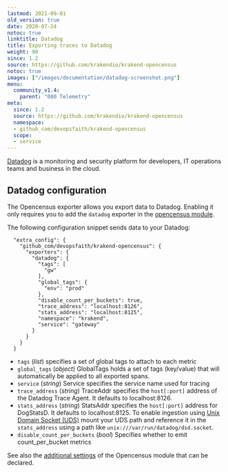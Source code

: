 ```yaml
---
lastmod: 2021-09-01
old_version: true
date: 2020-07-24
notoc: true
linktitle: Datadog
title: Exporting traces to Datadog
weight: 90
since: 1.2
source: https://github.com/krakendio/krakend-opencensus
notoc: true
images: ["/images/documentation/datadog-screenshot.png"]
menu:
  community_v1.4:
    parent: "080 Telemetry"
meta:
  since: 1.2
  source: https://github.com/krakendio/krakend-opencensus
  namespace:
  - github_com/devopsfaith/krakend-opencensus
  scope:
  - service
---
```

[Datadog](https://www.datadoghq.com/) is a monitoring and security platform for developers, IT operations teams and business in the cloud.

## Datadog configuration
The Opencensus exporter allows you export data to Datadog. Enabling it only requires you to add the `datadog` exporter in the [opencensus module](/docs/v1.4/telemetry/opencensus/).

The following configuration snippet sends data to your Datadog:

      "extra_config": {
        "github_com/devopsfaith/krakend-opencensus": {
          "exporters": {
            "datadog": {
              "tags": [
                "gw"
              ],
              "global_tags": {
                "env": "prod"
              },
              "disable_count_per_buckets": true,
              "trace_address": "localhost:8126",
              "stats_address": "localhost:8125",
              "namespace": "krakend",
              "service": "gateway"
            }
          }
        }
      }

- `tags` (*list*) specifies a set of global tags to attach to each metric
- `global_tags` (*object*) GlobalTags holds a set of tags (key/value) that will automatically be applied to all exported spans.
- `service` (*string*) Service specifies the service name used for tracing
- `trace_address` (*string*) TraceAddr specifies the `host[:port]` address of the Datadog Trace Agent. It defaults to localhost:8126.
- `stats_address` (*string*) StatsAddr specifies the `host[:port]` address for DogStatsD. It defaults to localhost:8125. To enable ingestion using [Unix Domain Socket (UDS)](https://docs.datadoghq.com/developers/dogstatsd/unix_socket/?tab=kubernetes) mount your UDS path and reference it in the `stats_address` using a path like `unix:///var/run/datadog/dsd.socket`.
- `disable_count_per_buckets` (*bool*) Specifies whether to emit count_per_bucket metrics


See also the [additional settings](/docs/v1.4/telemetry/opencensus/) of the Opencensus module that can be declared.
